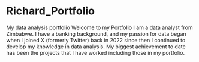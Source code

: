 # Richard_Portfolio
My data analysis portfolio
Welcome to my Portfolio
I am a data analyst from Zimbabwe. 
I have a banking background, and my passion for  data began when I joined X (formerly Twitter) back in 2022 since then I continued to develop my knowledge in data analysis. My biggest achievement to date has been the projects that I have worked including those in my portfolio.																			
																			
																			

